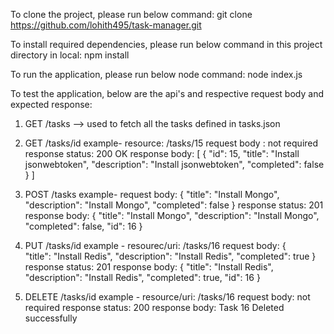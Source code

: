 To clone the project, please run below command:
git clone https://github.com/lohith495/task-manager.git

To install required dependencies, please run below command in this project directory in local:
npm install

To run the application, please run below node command:
node index.js

To test the application, below are the api's and respective request body and expected response:

1. GET /tasks --> used to fetch all the tasks defined in tasks.json

2. GET /tasks/id
   example-
   resource: /tasks/15
   request body : not required
   response status: 200 OK
   response body:
   [
    {
        "id": 15,
        "title": "Install jsonwebtoken",
        "description": "Install jsonwebtoken",
        "completed": false
    }
]

3. POST /tasks
   example-
   request body:
               {
                "title": "Install Mongo",
                "description": "Install Mongo",
                "completed": false
              }
   response status: 201
   response body:
   {
    "title": "Install Mongo",
    "description": "Install Mongo",
    "completed": false,
    "id": 16
}

4. PUT /tasks/id
   example -
   resourec/uri: /tasks/16
   request body:
               {                
                "title": "Install Redis",
                "description": "Install Redis",
                "completed": true
            }
   response status: 201
   response body:
   {
    "title": "Install Redis",
    "description": "Install Redis",
    "completed": true,
    "id": 16
}

5. DELETE /tasks/id
   example -
   resource/uri: /tasks/16
   request body: not required
   response status: 200
   response body: Task 16 Deleted successfully

